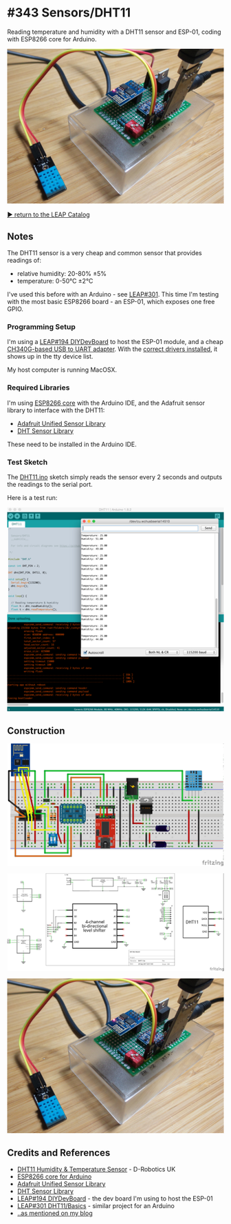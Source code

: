 # #343 Sensors/DHT11

Reading temperature and humidity with a DHT11 sensor and ESP-01, coding with ESP8266 core for Arduino.

![Build](./assets/DHT11_build.jpg?raw=true)

[:arrow_forward: return to the LEAP Catalog](http://leap.tardate.com)

## Notes

The DHT11 sensor is a very cheap and common sensor that provides readings of:

* relative humidity: 20-80% ±5%
* temperature: 0-50°C ±2°C

I've used this before with an Arduino - see [LEAP#301](../../../playground/DHT11/Basics).
This time I'm testing with the most basic ESP8266 board - an ESP-01, which exposes one free GPIO.

### Programming Setup

I'm using a [LEAP#194 DIYDevBoard](../../DIYDevBoard) to host the ESP-01 module,
and a cheap [CH340G-based USB to UART adapter](https://www.aliexpress.com/item/CH340-module-USB-to-TTL-CH340G-upgrade-download-a-small-wire-brush-plate-STC-microcontroller-board/32354359382.html).
With the
[correct drivers installed](../../../notebook/arduino.md#arduinos-using-the-ch340g-serial-chip),
it shows up in the tty device list.

My host computer is running MacOSX.

### Required Libraries

I'm using [ESP8266 core](https://github.com/esp8266/Arduino) with the Arduino IDE,
and the Adafruit sensor library to interface with the DHT11:

* [Adafruit Unified Sensor Library](https://github.com/adafruit/Adafruit_Sensor)
* [DHT Sensor Library](https://github.com/adafruit/DHT-sensor-library)

These need to be installed in the Arduino IDE.

### Test Sketch

The [DHT11.ino](./DHT11.ino) sketch simply reads the sensor every 2 seconds
and outputs the readings to the serial port.

Here is a test run:

![console_output](./assets/console_output.png?raw=true)

## Construction

![Breadboard](./assets/DHT11_bb.jpg?raw=true)

![Schematic](./assets/DHT11_schematic.jpg?raw=true)

![Build](./assets/DHT11_build.jpg?raw=true)

## Credits and References
* [DHT11 Humidity & Temperature Sensor](http://www.micropik.com/PDF/dht11.pdf) - D-Robotics UK
* [ESP8266 core for Arduino](https://github.com/esp8266/Arduino)
* [Adafruit Unified Sensor Library](https://github.com/adafruit/Adafruit_Sensor)
* [DHT Sensor Library](https://github.com/adafruit/DHT-sensor-library)
* [LEAP#194 DIYDevBoard](../../DIYDevBoard) - the dev board I'm using to host the ESP-01
* [LEAP#301 DHT11/Basics](../../../playground/DHT11/Basics) - similar project for an Arduino
* [..as mentioned on my blog](http://blog.tardate.com/2017/09/leap343-esp8266-dht11-sensor-reading.html)
